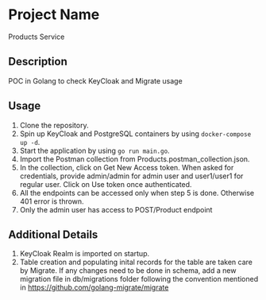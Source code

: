 # Project Name
Products Service
## Description

POC in Golang to check KeyCloak and Migrate usage


## Usage


1. Clone the repository.
2. Spin up KeyCloak and PostgreSQL containers by using `docker-compose up -d`.
3. Start the application by using `go run main.go`.
4. Import the Postman collection from Products.postman_collection.json.
5. In the collection, click on Get New Access token. When asked for credentials, provide admin/admin for admin user and user1/user1 for regular user. Click on Use token once authenticated.
6. All the endpoints can be accessed only when step 5 is done. Otherwise 401 error is thrown.
7. Only the admin user has access to POST/Product endpoint

## Additional Details

1. KeyCloak Realm is imported on startup. 
2. Table creation and populating inital records for the table are taken care by Migrate. If any changes need to be done in schema, add a new migration file in db/migrations folder following the convention mentioned in https://github.com/golang-migrate/migrate

